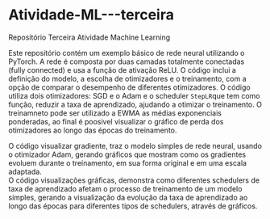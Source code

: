# Atividade-ML---terceira
Repositório Terceira Atividade Machine Learning

Este repositório contém um exemplo básico de rede neural utilizando o PyTorch.
A rede é composta por duas camadas totalmente conectadas (fully connected) e usa a função de ativação ReLU. 
O código inclui a definição do modelo, a escolha de otimizadores e o treinamento, com a opção de comparar o desempenho de diferentes otimizadores.
O código utiliza dois otimizadores:
SGD e o Adam  e  o scheduler `StepLR`que tem como função, reduzir a taxa de aprendizado, ajudando a otimizar o treinamento.
O treinamneto pode ser utilizado a EWMA as médias exponenciais ponderadas, ao final é poosivel visualizar o gráfico de perda 
dos otimizadores ao longo das épocas do treinamento.

O código visualizar gradiente, traz o modelo simples de rede neural, usando o otimizador Adam, gerando gráficos que mostram como os gradientes evoluem durante o treinamento, em sua forma original e em uma escala adaptada.  
O código visualizações  gráficas, demonstra como diferentes schedulers de taxa de aprendizado afetam o processo de treinamento de um modelo simples, gerando a visualização  da  evolução da taxa de aprendizado ao longo das épocas para diferentes tipos de schedulers, através de gráficos.

